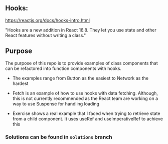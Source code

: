## Hooks:

https://reactjs.org/docs/hooks-intro.html

"Hooks are a new addition in React 16.8. They let you use state and other React features without writing a class."

## Purpose

The purpose of this repo is to provide examples of class components that can be refactored into function components with hooks.

- The examples range from Button as the easiest to Network as the hardest

- Fetch is an example of how to use hooks with data fetching. Although, this is not currently recommended as the React team are working on a way to use Suspense for handling loading

- Exercise shows a real example that I faced when trying to retrieve state from a child component. It uses useRef and useImperativeRef to achieve this

### Solutions can be found in `solutions` branch
